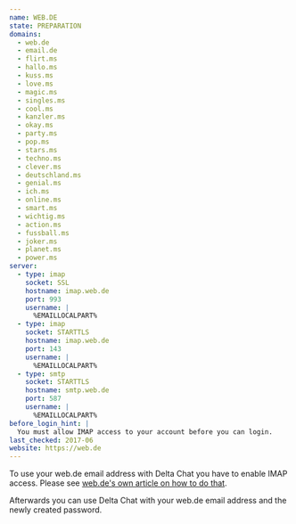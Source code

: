 ```yaml
---
name: WEB.DE
state: PREPARATION
domains:
  - web.de
  - email.de
  - flirt.ms
  - hallo.ms
  - kuss.ms
  - love.ms
  - magic.ms
  - singles.ms
  - cool.ms
  - kanzler.ms
  - okay.ms
  - party.ms
  - pop.ms
  - stars.ms
  - techno.ms
  - clever.ms
  - deutschland.ms
  - genial.ms
  - ich.ms
  - online.ms
  - smart.ms
  - wichtig.ms
  - action.ms
  - fussball.ms
  - joker.ms
  - planet.ms
  - power.ms
server:
  - type: imap
    socket: SSL
    hostname: imap.web.de
    port: 993
    username: |
      %EMAILLOCALPART%
  - type: imap
    socket: STARTTLS
    hostname: imap.web.de
    port: 143
    username: |
      %EMAILLOCALPART%
  - type: smtp
    socket: STARTTLS
    hostname: smtp.web.de
    port: 587
    username: |
      %EMAILLOCALPART%
before_login_hint: |
  You must allow IMAP access to your account before you can login.
last_checked: 2017-06
website: https://web.de
---
```


To use your web.de email address with Delta Chat you have to enable IMAP access. Please see [web.de's own article on how to do that](https://hilfe.web.de/pop-imap/einschalten.html).

Afterwards you can use Delta Chat with your web.de email address and the newly created password.
